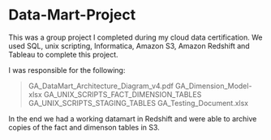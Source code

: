 # Data-Mart-Project
This was a group project I  completed during my cloud data certification. We used SQL, unix scripting, Informatica, Amazon S3, Amazon Redshift and Tableau to complete this project. 

I was responsible for the following:
> GA_DataMart_Architecture_Diagram_v4.pdf
> GA_Dimension_Model-xlsx
> GA_UNIX_SCRIPTS_FACT_DIMENSION_TABLES
> GA_UNIX_SCRIPTS_STAGING_TABLES
> GA_Testing_Document.xlsx

In the end we had a working datamart in Redshift and were able to archive copies of the fact and dimenson tables in S3.
